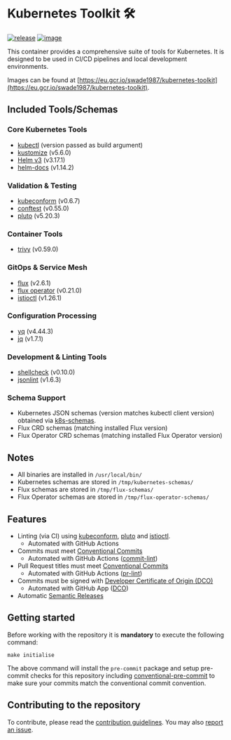 # Kubernetes Toolkit 🛠️

[![release](https://github.com/swade1987/kubernetes-toolkit/actions/workflows/release.yml/badge.svg)](https://github.com/swade1987/kubernetes-toolkit/actions/workflows/release.yml)
[![image](https://github.com/swade1987/kubernetes-toolkit/actions/workflows/image.yml/badge.svg)](https://github.com/swade1987/kubernetes-toolkit/actions/workflows/image.yml)

This container provides a comprehensive suite of tools for Kubernetes. It is designed to be used in CI/CD pipelines and local development environments.

Images can be found at [https://eu.gcr.io/swade1987/kubernetes-toolkit](https://eu.gcr.io/swade1987/kubernetes-toolkit).

## Included Tools/Schemas

### Core Kubernetes Tools
- [kubectl](https://kubernetes.io/docs/reference/kubectl/) (version passed as build argument)
- [kustomize](https://github.com/kubernetes-sigs/kustomize) (v5.6.0)
- [Helm v3](https://github.com/helm/helm) (v3.17.1)
- [helm-docs](https://github.com/norwoodj/helm-docs)  (v1.14.2)

### Validation & Testing
- [kubeconform](https://github.com/yannh/kubeconform) (v0.6.7)
- [conftest](https://github.com/open-policy-agent/conftest) (v0.55.0)
- [pluto](https://github.com/FairwindsOps/pluto) (v5.20.3)

### Container Tools
- [trivy](https://github.com/aquasecurity/trivy) (v0.59.0)

### GitOps & Service Mesh
- [flux](https://github.com/fluxcd/flux2) (v2.6.1)
- [flux operator](https://github.com/controlplaneio-fluxcd/flux-operator) (v0.21.0)
- [istioctl](https://github.com/istio/istio) (v1.26.1)

### Configuration Processing
- [yq](https://github.com/mikefarah/yq) (v4.44.3)
- [jq](https://github.com/stedolan/jq) (v1.7.1)

### Development & Linting Tools
- [shellcheck](https://github.com/koalaman/shellcheck) (v0.10.0)
- [jsonlint](https://github.com/zaach/jsonlint) (v1.6.3)

### Schema Support
- Kubernetes JSON schemas (version matches kubectl client version) obtained via [k8s-schemas](https://github.com/swade1987/k8s-schemas).
- Flux CRD schemas (matching installed Flux version)
- Flux Operator CRD schemas (matching installed Flux Operator version)

## Notes
- All binaries are installed in `/usr/local/bin/`
- Kubernetes schemas are stored in `/tmp/kubernetes-schemas/`
- Flux schemas are stored in `/tmp/flux-schemas/`
- Flux Operator schemas are stored in `/tmp/flux-operator-schemas/`

## Features

- Linting (via CI) using [kubeconform](https://github.com/yannh/kubeconform), [pluto](https://github.com/FairwindsOps/pluto) and [istioctl](https://istio.io/latest/docs/reference/commands/istioctl/).
    - Automated with GitHub Actions
- Commits must meet [Conventional Commits](https://www.conventionalcommits.org/en/v1.0.0/)
    - Automated with GitHub Actions ([commit-lint](https://github.com/conventional-changelog/commitlint/#what-is-commitlint))
- Pull Request titles must meet [Conventional Commits](https://www.conventionalcommits.org/en/v1.0.0/)
    - Automated with GitHub Actions ([pr-lint](https://github.com/amannn/action-semantic-pull-request))
- Commits must be signed with [Developer Certificate of Origin (DCO)](https://developercertificate.org/)
    - Automated with GitHub App ([DCO](https://github.com/apps/dco))
- Automatic [Semantic Releases](https://semantic-release.gitbook.io/)

## Getting started

Before working with the repository it is **mandatory** to execute the following command:

```
make initialise
```

The above command will install the `pre-commit` package and setup pre-commit checks for this repository including [conventional-pre-commit](https://github.com/compilerla/conventional-pre-commit) to make sure your commits match the conventional commit convention.

## Contributing to the repository

To contribute, please read the [contribution guidelines](CONTRIBUTING.md). You may also [report an issue](https://github.com/swade1987/kubernetes-toolkit/issues/new/choose).
